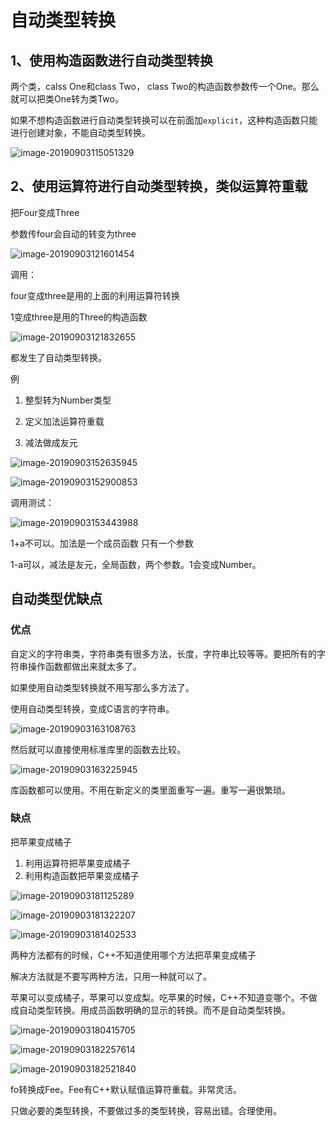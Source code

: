 # 自动类型转换

## 1、使用构造函数进行自动类型转换

两个类，calss One和class Two， class Two的构造函数参数传一个One。那么就可以把类One转为类Two。

如果不想构造函数进行自动类型转换可以在前面加`explicit`，这种构造函数只能进行创建对象，不能自动类型转换。

![image-20190903115051329](assets/image-20190903115051329.png)

## 2、使用运算符进行自动类型转换，类似运算符重载

把Four变成Three

参数传four会自动的转变为three

![image-20190903121601454](assets/image-20190903121601454.png)

调用：

four变成three是用的上面的利用运算符转换

1变成three是用的Three的构造函数

![image-20190903121832655](assets/image-20190903121832655.png)

都发生了自动类型转换。

例

1. 整型转为Number类型
2. 定义加法运算符重载

3. 减法做成友元

![image-20190903152635945](assets/image-20190903152635945.png)

![image-20190903152900853](assets/image-20190903152900853.png)

调用测试：

![image-20190903153443988](assets/image-20190903153443988.png)

1+a不可以。加法是一个成员函数 只有一个参数

1-a可以，减法是友元，全局函数，两个参数。1会变成Number。

## 自动类型优缺点

### 优点

自定义的字符串类，字符串类有很多方法，长度，字符串比较等等。要把所有的字符串操作函数都做出来就太多了。

如果使用自动类型转换就不用写那么多方法了。

使用自动类型转换，变成C语言的字符串。

![image-20190903163108763](assets/image-20190903163108763.png)

然后就可以直接使用标准库里的函数去比较。

![image-20190903163225945](assets/image-20190903163225945.png)

库函数都可以使用。不用在新定义的类里面重写一遍。重写一遍很繁琐。

### 缺点

把苹果变成橘子

1. 利用运算符把苹果变成橘子
2. 利用构造函数把苹果变成橘子

![image-20190903181125289](assets/image-20190903181125289.png)

![image-20190903181322207](assets/image-20190903181322207.png)

![image-20190903181402533](assets/image-20190903181402533.png)

两种方法都有的时候，C++不知道使用哪个方法把苹果变成橘子

 解决方法就是不要写两种方法，只用一种就可以了。

苹果可以变成橘子，苹果可以变成梨。吃苹果的时候，C++不知道变哪个。不做成自动类型转换。用成员函数明确的显示的转换。而不是自动类型转换。

![image-20190903180415705](assets/image-20190903180415705.png)



![image-20190903182257614](assets/image-20190903182257614.png)

![image-20190903182521840](assets/image-20190903182521840.png)

fo转换成Fee。Fee有C++默认赋值运算符重载。非常灵活。

只做必要的类型转换，不要做过多的类型转换，容易出错。合理使用。





